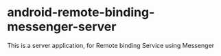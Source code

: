 # android-remote-binding-messenger-server
This is a server application, for Remote binding Service using Messenger
